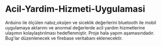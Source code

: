 # Acil-Yardim-Hizmeti-Uygulamasi
Arduino ile ölçülen nabız,oksijen ve siceklık değerlerini bluetooth ile mobil uygulamaya aktarımı ve anormal değerlerde acil yardım hizmetlerine ulaşımın kolaylaştırılması hedeflenmiştir.
Proje hala yapım aşamasındadır. Bug'lar düzenlenecek ve firebase veritabanı eklenecektir.
